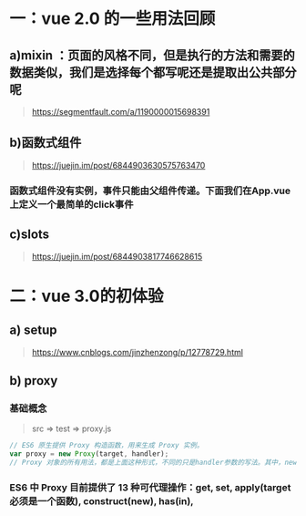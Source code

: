 # 一：vue 2.0 的一些用法回顾
## a)mixin ：页面的风格不同，但是执行的方法和需要的数据类似，我们是选择每个都写呢还是提取出公共部分呢
> https://segmentfault.com/a/1190000015698391
## b)函数式组件
> https://juejin.im/post/6844903630575763470
### 函数式组件没有实例，事件只能由父组件传递。下面我们在App.vue上定义一个最简单的click事件
## c)slots
> https://juejin.im/post/6844903817746628615

# 二：vue 3.0的初体验
## a) setup 
> https://www.cnblogs.com/jinzhenzong/p/12778729.html

## b) proxy
### 基础概念
> src => test => proxy.js
```js
// ES6 原生提供 Proxy 构造函数，用来生成 Proxy 实例。
var proxy = new Proxy(target, handler);
// Proxy 对象的所有用法，都是上面这种形式，不同的只是handler参数的写法。其中，new Proxy()表示生成一个Proxy实例，target参数表示所要拦截的目标对象，handler参数也是一个对象，用来定制拦截行为。
```
### ES6 中 Proxy 目前提供了 13 种可代理操作：get, set, apply(target 必须是一个函数), construct(new), has(in), 
